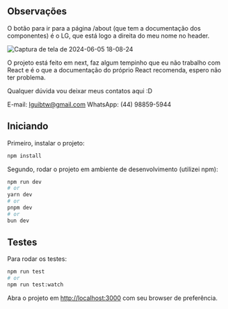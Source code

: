 ## Observações
O botão para ir para a página /about (que tem a documentação dos componentes) é o LG, que está logo a direita do meu nome no header.

![Captura de tela de 2024-06-05 18-08-24](https://github.com/lguibtwgh/desafio-componentes/assets/171868414/ff2e293a-b32b-43b3-8796-23c74dd396d2)

O projeto está feito em next, faz algum tempinho que eu não trabalho com React e é o que a documentação do próprio React recomenda, espero não ter problema.

Qualquer dúvida vou deixar meus contatos aqui :D

E-mail: lguibtw@gmail.com
WhatsApp: (44) 98859-5944

## Iniciando

Primeiro, instalar o projeto:

```bash
npm install
```

Segundo, rodar o projeto em ambiente de desenvolvimento (utilizei npm):

```bash
npm run dev
# or
yarn dev
# or
pnpm dev
# or
bun dev
```

## Testes

Para rodar os testes:

```bash
npm run test
# or
npm run test:watch
```

Abra o projeto em [http://localhost:3000](http://localhost:3000) com seu browser de preferência.

